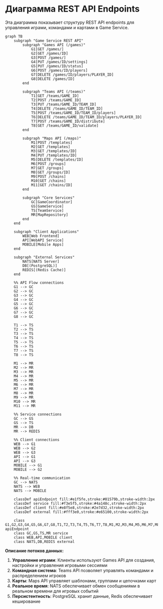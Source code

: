 # Диаграмма REST API Endpoints

Эта диаграмма показывает структуру REST API endpoints для управления играми, командами и картами в Game Service.

```mermaid
graph TB
    subgraph "Game Service REST API"
        subgraph "Games API (/games)"
            G1[GET /games/]
            G2[GET /games/ID] 
            G3[POST /games/]
            G4[PUT /games/ID/settings]
            G5[PUT /games/ID/status]
            G6[POST /games/ID/players]
            G7[DELETE /games/ID/players/PLAYER_ID]
            G8[DELETE /games/ID]
        end

        subgraph "Teams API (/teams)"
            T1[GET /teams/GAME_ID]
            T2[POST /teams/GAME_ID]
            T3[PUT /teams/GAME_ID/TEAM_ID]
            T4[DELETE /teams/GAME_ID/TEAM_ID]
            T5[POST /teams/GAME_ID/TEAM_ID/players]
            T6[DELETE /teams/GAME_ID/TEAM_ID/players/PLAYER_ID]
            T7[POST /teams/GAME_ID/distribute]
            T8[GET /teams/GAME_ID/validate]
        end

        subgraph "Maps API (/maps)"
            M1[POST /templates]
            M2[GET /templates]
            M3[GET /templates/ID]
            M4[PUT /templates/ID]
            M5[DELETE /templates/ID]
            M6[POST /groups]
            M7[GET /groups]
            M8[GET /groups/ID]
            M9[POST /chains]
            M10[GET /chains]
            M11[GET /chains/ID]
        end

        subgraph "Core Services"
            GC[GameCoordinator]
            GS[GameService]
            TS[TeamService]
            MR[MapRepository]
        end
    end

    subgraph "Client Applications"
        WEB[Web Frontend]
        API[WebAPI Service]
        MOBILE[Mobile Apps]
    end

    subgraph "External Services"
        NATS[NATS Server]
        DB[(PostgreSQL)]
        REDIS[(Redis Cache)]
    end

    %% API Flow connections
    G1 --> GC
    G2 --> GC
    G3 --> GC
    G4 --> GC
    G5 --> GC
    G6 --> GC
    G7 --> GC
    G8 --> GC

    T1 --> TS
    T2 --> TS
    T3 --> TS
    T4 --> TS
    T5 --> TS
    T6 --> TS
    T7 --> TS
    T8 --> TS

    M1 --> MR
    M2 --> MR
    M3 --> MR
    M4 --> MR
    M5 --> MR
    M6 --> MR
    M7 --> MR
    M8 --> MR
    M9 --> MR
    M10 --> MR
    M11 --> MR

    %% Service connections
    GC --> GS
    GS --> TS
    MR --> DB
    MR --> REDIS

    %% Client connections
    WEB --> G1
    WEB --> G2
    WEB --> G3
    API --> G1
    API --> G3
    MOBILE --> G1
    MOBILE --> G2

    %% Real-time communication
    GC --> NATS
    NATS --> WEB
    NATS --> MOBILE

    classDef apiEndpoint fill:#e1f5fe,stroke:#01579b,stroke-width:2px
    classDef service fill:#f3e5f5,stroke:#4a148c,stroke-width:2px
    classDef client fill:#e8f5e8,stroke:#2e7d32,stroke-width:2px
    classDef external fill:#fff3e0,stroke:#e65100,stroke-width:2px

    class G1,G2,G3,G4,G5,G6,G7,G8,T1,T2,T3,T4,T5,T6,T7,T8,M1,M2,M3,M4,M5,M6,M7,M8,M9,M10,M11 apiEndpoint
    class GC,GS,TS,MR service
    class WEB,API,MOBILE client
    class NATS,DB,REDIS external
```

**Описание потоков данных:**

1. **Управление играми**: Клиенты используют Games API для создания, настройки и управления игровыми сессиями
2. **Командная система**: Teams API позволяет управлять командами и распределением игроков
3. **Карты**: Maps API управляет шаблонами, группами и цепочками карт
4. **Реальное время**: NATS обеспечивает обмен сообщениями в реальном времени для игровых событий
5. **Персистентность**: PostgreSQL хранит данные, Redis обеспечивает кеширование 